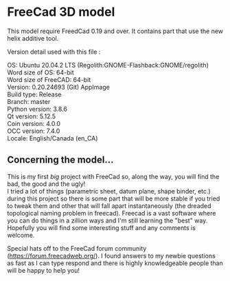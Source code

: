 # FreeCad 3D model

This model require FreedCad 0.19 and over. It contains part that use the new helix additive tool.

Version detail used with this file :

OS: Ubuntu 20.04.2 LTS (Regolith:GNOME-Flashback:GNOME/regolith)  
Word size of OS: 64-bit  
Word size of FreeCAD: 64-bit  
Version: 0.20.24693 (Git) AppImage  
Build type: Release  
Branch: master  
Python version: 3.8.6  
Qt version: 5.12.5  
Coin version: 4.0.0  
OCC version: 7.4.0  
Locale: English/Canada (en_CA)

## Concerning the model...

This is my first _big_ project with FreeCad so, along the way, you will find the bad, the good and the ugly!  
I tried a lot of things (parametric sheet, datum plane, shape binder, etc.) during this project so there is some part that will be more stable if you tried to tweak them and other that will fall apart instantaneously (the dreaded topological naming problem in freecad). Freecad is a vast software where you can do things in a zillion ways and I'm still learning the "best" way. Hopefully you will find some interesting stuff and any comments is welcome.

Special hats off to the FreeCad forum community (https://forum.freecadweb.org/). I found answers to my newbie questions as fast as I can type respond and there is highly knowledgeable people than will be happy to help you!
